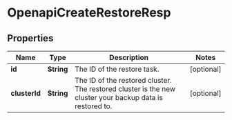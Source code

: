 
# OpenapiCreateRestoreResp

## Properties
Name | Type | Description | Notes
------------ | ------------- | ------------- | -------------
**id** | **String** | The ID of the restore task. |  [optional]
**clusterId** | **String** | The ID of the restored cluster. The restored cluster is the new cluster your backup data is restored to. |  [optional]




